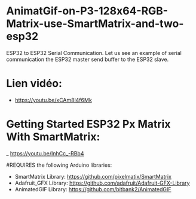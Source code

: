 # AnimatGif-on-P3-128x64-RGB-Matrix-use-SmartMatrix-and-two-esp32
ESP32 to ESP32 Serial Communication. Let us see an example of serial communication the ESP32 master send buffer to the ESP32 slave.

# Lien vidéo:
- https://youtu.be/xCAm8l4f6Mk
# Getting Started ESP32 Px Matrix With SmartMatrix:
_ https://youtu.be/InhCc_-RBb4

#REQUIRES the following Arduino libraries:
- SmartMatrix Library: https://github.com/pixelmatix/SmartMatrix
- Adafruit_GFX Library: https://github.com/adafruit/Adafruit-GFX-Library
- AnimatedGIF Library:  https://github.com/bitbank2/AnimatedGIF
